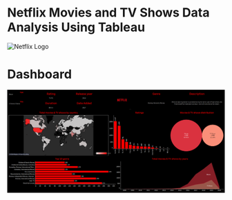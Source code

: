 # Netflix Movies and TV Shows Data Analysis Using Tableau

![Netflix Logo](https://github.com/arnab369/Netflix_SQL_Project/blob/main/netflix_logo.png)

# Dashboard
![Netflix dashboard](https://github.com/arnab369/Netflix_Tableau_Dashboard/blob/main/images/Netflix%20Dashboard.png)
